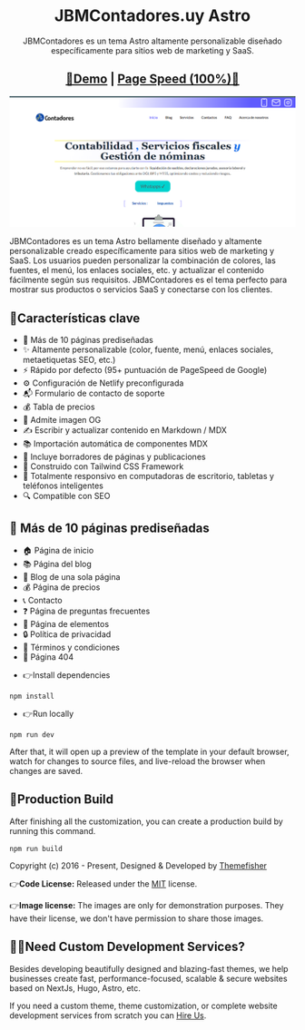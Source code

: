 <h1 align=center>JBMContadores.uy Astro</h1>
<p align=center>JBMContadores es un tema Astro altamente personalizable diseñado específicamente para sitios web de marketing y SaaS. 
</p>
<h2 align="center"> <a target="_blank" href="https://www.jbmcontadores.uy" rel="nofollow">👀Demo</a> | <a  target="_blank" href="https://pagespeed.web.dev/analysis/https-www-jbmcontadores-uy/l4ztr9ms4v?form_factor=desktop">Page Speed (100%)🚀</a>
</h2>

![bigspring-light](https://github.com/bmsebastian2/jbmcontadores/blob/main/public/images/Portada.png)

JBMContadores es un tema Astro bellamente diseñado y altamente personalizable creado específicamente para sitios web de marketing y SaaS. Los usuarios pueden personalizar la combinación de colores, las fuentes, el menú, los enlaces sociales, etc. y actualizar el contenido fácilmente según sus requisitos. JBMContadores es el tema perfecto para mostrar sus productos o servicios SaaS y conectarse con los clientes.

## 🔑Características clave

- 📄 Más de 10 páginas prediseñadas
- ✨ Altamente personalizable (color, fuente, menú, enlaces sociales, metaetiquetas SEO, etc.)
- ⚡ Rápido por defecto (95+ puntuación de PageSpeed ​​de Google)
- ⚙️ Configuración de Netlify preconfigurada
- 📬 Formulario de contacto de soporte
- 💰 Tabla de precios
- 🌅 Admite imagen OG
- ✍️ Escribir y actualizar contenido en Markdown / MDX
- 📚 Importación automática de componentes MDX
- 📝 Incluye borradores de páginas y publicaciones
- 🚀 Construido con Tailwind CSS Framework
- 📱 Totalmente responsivo en computadoras de escritorio, tabletas y teléfonos inteligentes
- 🔍 Compatible con SEO

## 📄 Más de 10 páginas prediseñadas

- 🏠 Página de inicio
- 📚 Página del blog
- 📝 Blog de una sola página
- 💰 Página de precios
- 📞 Contacto
- ❓ Página de preguntas frecuentes
- 🎨 Página de elementos
- 🔒 Política de privacidad
- 📜 Términos y condiciones
- 🚧 Página 404
<!-- instalación -->

- 👉Install dependencies

```
npm install
```

- 👉Run locally

```
npm run dev
```

After that, it will open up a preview of the template in your default browser, watch for changes to source files, and live-reload the browser when changes are saved.

## 🔨Production Build

After finishing all the customization, you can create a production build by running this command.

```
npm run build
```

Copyright (c) 2016 - Present, Designed & Developed by [Themefisher](https://themefisher.com)

👉**Code License:** Released under the [MIT](https://github.com/themefisher/bigspring-light-astro/blob/main/LICENSE) license.

👉**Image license:** The images are only for demonstration purposes. They have their license, we don't have permission to share those images.

## 👨‍💻Need Custom Development Services?

Besides developing beautifully designed and blazing-fast themes, we help businesses create fast, performance-focused, scalable & secure websites based on NextJs, Hugo, Astro, etc.

If you need a custom theme, theme customization, or complete website development services from scratch you can [Hire Us](https://themefisher.com/contact).
